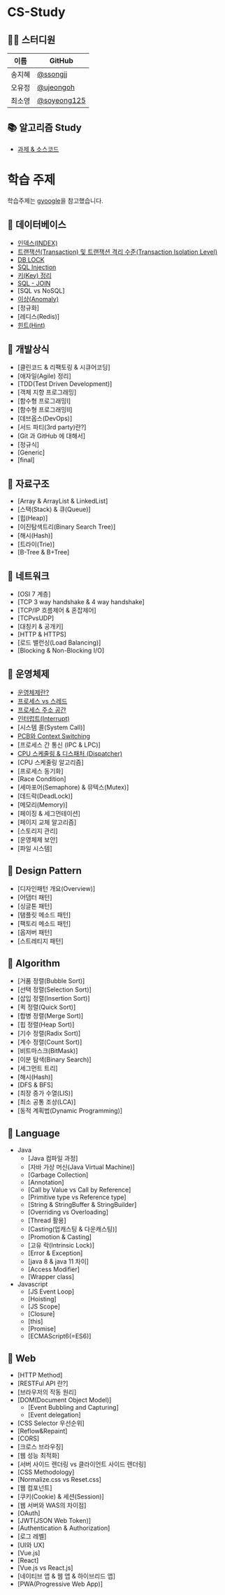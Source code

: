 # CS-Study


## 👨‍💻  스터디원

| 이름   | GitHub                                         |
| ------ | ---------------------------------------------- |
| 송지혜 | [@ssongjj](https://github.com/ssongjj) |
| 오유정 | [@ujeongoh](https://github.com/ujeongoh) |
| 최소영 | [@soyeong125](https://github.com/soyeong125) |


## 📚 알고리즘 Study

- [과제 & 소스코드](https://doc.clickup.com/9003125046/d/h/8ca1j9p-1182/90c5257cc64e0ba)

# 학습 주제
학습주제는 [gyoogle](https://github.com/gyoogle/tech-interview-for-developer)을 참고했습니다.

## 📌 데이터베이스
- [인덱스(INDEX)](https://github.com/amazinguss/cs_study/blob/main/DATABASE/Index.md)
- [트랜잭션(Transaction) 및 트랜잭션 격리 수준(Transaction Isolation Level)](https://github.com/amazinguss/cs_study/blob/main/DATABASE/Transaction.md)
- [DB LOCK](https://github.com/amazinguss/cs_study/blob/main/DATABASE/DB_lock.md)
- [SQL Injection](https://github.com/amazinguss/cs_study/blob/main/DATABASE/SQL%20Injection.md)
- [키(Key) 정리](https://github.com/amazinguss/cs_study/blob/main/DATABASE/Key_%EC%A0%95%EB%A6%AC)
- [SQL - JOIN](https://github.com/amazinguss/cs_study/blob/main/DATABASE/Join.md)
- [SQL vs NoSQL]
- [이상(Anomaly)](https://github.com/amazinguss/cs_study/blob/main/DATABASE/Anomaly.md)
- [정규화]
- [레디스(Redis)]
- [힌트(Hint)](https://github.com/amazinguss/cs_study/blob/main/DATABASE/Hint.md)

## 📌 개발상식

- [클린코드 & 리팩토링 & 시큐어코딩]
- [애자일(Agile) 정리]
- [TDD(Test Driven Development)]
- [객체 지향 프로그래밍]
- [함수형 프로그래밍Ⅰ]
- [함수형 프로그래밍Ⅱ]
- [데브옵스(DevOps)]
- [서드 파티(3rd party)란?]
- [Git 과 GitHub 에 대해서]
- [정규식]
- [Generic]
- [final]


## 📌 자료구조

- [Array & ArrayList & LinkedList]
- [스택(Stack) & 큐(Queue)]
- [힙(Heap)]
- [이진탐색트리(Binary Search Tree)]
- [해시(Hash)]
- [트라이(Trie)]
- [B-Tree & B+Tree]


## 📌 네트워크

- [OSI 7 계층]
- [TCP 3 way handshake & 4 way handshake]
- [TCP/IP 흐름제어 & 혼잡제어]
- [TCPvsUDP]
- [대칭키 & 공개키]
- [HTTP & HTTPS]
- [로드 밸런싱(Load Balancing)]
- [Blocking & Non-Blocking I/O]

  
## 📌 운영체제

- [운영체제란?](https://github.com/amazinguss/cs_study/blob/main/Operating%20System/operating_system.md)
- [프로세스 vs 스레드](https://github.com/amazinguss/cs_study/blob/main/Operating%20System/%ED%94%84%EB%A1%9C%EC%84%B8%EC%8A%A4%20vs%20%EC%8A%A4%EB%A0%88%EB%93%9C.md)
- [프로세스 주소 공간](https://github.com/amazinguss/cs_study/blob/main/Operating%20System/process_address_space.md)
- [인터럽트(Interrupt)](https://github.com/amazinguss/cs_study/blob/main/Operating%20System/%EC%9D%B8%ED%84%B0%EB%9F%BD%ED%8A%B8(Interrupt).md)
- [시스템 콜(System Call)]
- [PCB와 Context Switching](https://github.com/amazinguss/cs_study/blob/main/Operating%20System/PCB%EC%99%80%20Context%20Switching.md)
- [프로세스 간 통신 (IPC & LPC)]
- [CPU 스케줄링 & 디스패처 (Dispatcher)](https://github.com/amazinguss/cs_study/blob/main/Operating%20System/CPU%20%EC%8A%A4%EC%BC%80%EC%A4%84%EB%A7%81%20%26%20%EB%94%94%EC%8A%A4%ED%8C%A8%EC%B2%98%20(Dispatcher).md)
- [CPU 스케줄링 알고리즘]
- [프로세스 동기화]
- [Race Condition]
- [세마포어(Semaphore) & 뮤텍스(Mutex)]
- [데드락(DeadLock)]
- [메모리(Memory)]
- [페이징 & 세그먼테이션]
- [페이지 교체 알고리즘]
- [스토리지 관리]
- [운영체제 보안]
- [파일 시스템]


## 📌 Design Pattern

- [디자인패턴 개요(Overview)]
- [어댑터 패턴]
- [싱글톤 패턴]
- [탬플릿 메소드 패턴]
- [팩토리 메소드 패턴]
- [옵저버 패턴]
- [스트레티지 패턴]



## 📌 Algorithm

- [거품 정렬(Bubble Sort)]
- [선택 정렬(Selection Sort)]
- [삽입 정렬(Insertion Sort)]
- [퀵 정렬(Quick Sort)]
- [합병 정렬(Merge Sort)]
- [힙 정렬(Heap Sort)]
- [기수 정렬(Radix Sort)]
- [계수 정렬(Count Sort)]
- [비트마스크(BitMask)]
- [이분 탐색(Binary Search)]
- [세그먼트 트리]
- [해시(Hash)]
- [DFS & BFS]
- [최장 증가 수열(LIS)]
- [최소 공통 조상(LCA)]
- [동적 계획법(Dynamic Programming)]



## 📌 Language

- Java
  - [Java 컴파일 과정]
  - [자바 가상 머신(Java Virtual Machine)]
  - [Garbage Collection]
  - [Annotation]
  - [Call by Value vs Call by Reference]
  - [Primitive type vs Reference type]
  - [String & StringBuffer & StringBuilder]
  - [Overriding vs Overloading]
  - [Thread 활용]
  - [Casting(업캐스팅 & 다운캐스팅)]
  - [Promotion & Casting]
  - [고유 락(Intrinsic Lock)]
  - [Error & Exception]
  - [java 8 & java 11 차이]
  - [Access Modifier]
  - [Wrapper class]
- Javascript
  - [JS Event Loop]
  - [Hoisting]
  - [JS Scope]
  - [Closure]
  - [this]
  - [Promise]
  - [ECMAScript6(=ES6)]



## 📌 Web

- [HTTP Method]
- [RESTFul API 란?]
- [브라우저의 작동 원리]
- [DOM(Document Object Model)]
  - [Event Bubbling and Capturing]
  - [Event delegation]
- [CSS Selector 우선순위]
- [Reflow&Repaint]
- [CORS]
- [크로스 브라우징]
- [웹 성능 최적화]
- [서버 사이드 렌더링 vs 클라이언트 사이드 렌더링]
- [CSS Methodology]
- [Normalize.css vs Reset.css]
- [웹 컴포넌트]
- [쿠키(Cookie) & 세션(Session)]
- [웹 서버와 WAS의 차이점]
- [OAuth]
- [JWT(JSON Web Token)]
- [Authentication & Authorization]
- [로그 레벨]
- [UI와 UX]
- [Vue.js]
- [React]
- [Vue.js vs React.js]
- [네이티브 앱 & 웹 앱 & 하이브리드 앱]
- [PWA(Progressive Web App)]
